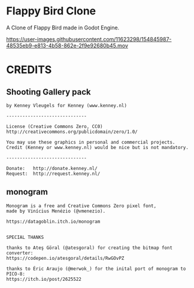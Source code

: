 # Flappy Bird Clone 
A Clone of Flappy Bird made in Godot Engine.

https://user-images.githubusercontent.com/11623298/154845987-48535eb9-e813-4b58-862e-2f9e92680b45.mov

# CREDITS
## Shooting Gallery pack
```
by Kenney Vleugels for Kenney (www.kenney.nl)

------------------------------

License (Creative Commons Zero, CC0)
http://creativecommons.org/publicdomain/zero/1.0/

You may use these graphics in personal and commercial projects.
Credit (Kenney or www.kenney.nl) would be nice but is not mandatory.

------------------------------

Donate:   http://donate.kenney.nl/
Request:  http://request.kenney.nl/
```
## monogram
```
Monogram is a free and Creative Commons Zero pixel font,
made by Vinícius Menézio (@vmenezio).

https://datagoblin.itch.io/monogram


SPECIAL THANKS

thanks to Ateş Göral (@atesgoral) for creating the bitmap font converter:
https://codepen.io/atesgoral/details/RwGOvPZ

thanks to Éric Araujo (@merwok_) for the inital port of monogram to PICO-8:
https://itch.io/post/2625522
```
